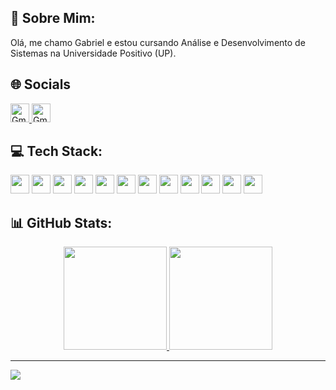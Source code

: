 ## 💫 Sobre Mim:
Olá, me chamo Gabriel e estou cursando Análise e Desenvolvimento de Sistemas na Universidade Positivo (UP).

## 🌐 Socials
<div>
  <a href="https://linkedin.com/in/gabriel-gelbcke/" target="_blank">
    <img height="30em" src="https://img.shields.io/badge/LinkedIn-%230077B5.svg?logo=linkedin&logoColor=white" alt="Gmail Badge">
  </a>
  <a href="mailto:gabriel.gelbcke16@gmail.com" target="_blank">
    <img height="30em" src="https://img.shields.io/badge/Gmail-critical?style=flat&logo=gmail&logoColor=white" alt="Gmail Badge">
  </a>
</div>

## 💻 Tech Stack:
<div>
  <img height="30em" src="https://img.shields.io/badge/c%23-%23239120.svg?style=flat&logo=csharp&logoColor=white"/>
  <img height="30em" src="https://img.shields.io/badge/java-%23ED8B00.svg?style=flat&logo=openjdk&logoColor=white"/>
  <img height="30em" src="https://img.shields.io/badge/html5-%23E34F26.svg?style=flat&logo=html5&logoColor=white"/>
  <img height="30em" src="https://img.shields.io/badge/css3-%231572B6.svg?style=flat&logo=css3&logoColor=white"/>
  <img height="30em" src="https://img.shields.io/badge/javascript-%23323330.svg?style=flat&logo=javascript&logoColor=%23F7DF1E"/>
  <img height="30em" src="https://img.shields.io/badge/php-%23777BB4.svg?style=flat&logo=php&logoColor=white"/>
  <img height="30em" src="https://img.shields.io/badge/.NET-%235C2D91.svg?style=flat&logo=.net&logoColor=white"/>
  <img height="30em" src="https://img.shields.io/badge/angular-%23DD0031.svg?style=flat&logo=angular&logoColor=white"/>
  <img height="30em" src="https://img.shields.io/badge/Node.js-%2343853D.svg?style=flat&logo=node.js&logoColor=white"/>
  <img height="30em" src="https://img.shields.io/badge/Kotlin-%237F52FF.svg?style=flat&logo=Kotlin&logoColor=white"/>
  <img height="30em" src="https://img.shields.io/badge/-SQL-%23ED8B00.svg?style=flat&&logo=MySQL&logoColor=white"/>
  <img height="30em" src="https://img.shields.io/badge/python-%233670A0.svg?style=flat&logo=python&logoColor=ffdd54"/>
</div>

##  📊 GitHub Stats:
<div align="center">
  <a href="https://github.com/gabriel-gelbcke" target="_blank" id="stats">
    <img height="165em" src="https://github-readme-stats.vercel.app/api?username=gabriel-gelbcke&hide=contribs,prs&theme=github_dark&hide_border=true" />
    <img height="165em" src="https://github-readme-stats.vercel.app/api/top-langs/?username=gabriel-gelbcke&layout=compact&theme=github_dark&hide_border=true" />
  </a>
</div>

---
<!-- [![](https://visitcount.itsvg.in/api?id=gabriel-gelbcke&icon=5&color=1)](https://visitcount.itsvg.in) -->
[![](https://visitcount.itsvg.in/api?id=gabriel-gelbcke&label=Profile%20Views&color=1&icon=5&pretty=false)](https://visitcount.itsvg.in)

<!-- Proudly created with GPRM ( https://gprm.itsvg.in ) -->
